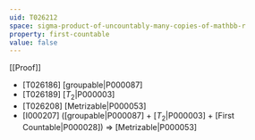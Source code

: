 ```yaml
---
uid: T026212
space: sigma-product-of-uncountably-many-copies-of-mathbb-r
property: first-countable
value: false
---
```

[[Proof]]

* [T026186] [groupable|P000087]
* [T026189] [$T_2$|P000003]
* [T026208] [Metrizable|P000053]
* [I000207] ([groupable|P000087] + [$T_2$|P000003] + [First Countable|P000028]) => [Metrizable|P000053]

